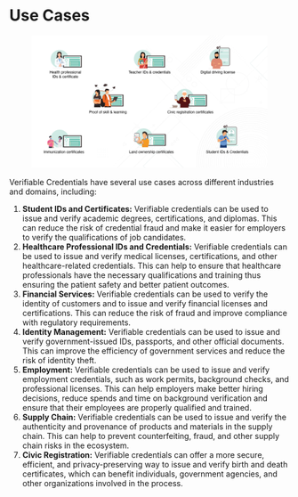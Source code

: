 # Use Cases

<figure><img src="../../../.gitbook/assets/Artboard 8 (1).png" alt=""><figcaption></figcaption></figure>

Verifiable Credentials have several use cases across different industries and domains, including:

1. **Student IDs and Certificates:** Verifiable credentials can be used to issue and verify academic degrees, certifications, and diplomas. This can reduce the risk of credential fraud and make it easier for employers to verify the qualifications of job candidates.
2. **Healthcare Professional IDs and Credentials:** Verifiable credentials can be used to issue and verify medical licenses, certifications, and other healthcare-related credentials. This can help to ensure that healthcare professionals have the necessary qualifications and training thus ensuring the patient safety and better patient outcomes.
3. **Financial Services:** Verifiable credentials can be used to verify the identity of customers and to issue and verify financial licenses and certifications. This can reduce the risk of fraud and improve compliance with regulatory requirements.
4. **Identity Management:** Verifiable credentials can be used to issue and verify government-issued IDs, passports, and other official documents. This can improve the efficiency of government services and reduce the risk of identity theft.
5. **Employment:** Verifiable credentials can be used to issue and verify employment credentials, such as work permits, background checks, and professional licenses. This can help employers make better hiring decisions, reduce spends and time on background verification and ensure that their employees are properly qualified and trained.
6. **Supply Chain:** Verifiable credentials can be used to issue and verify the authenticity and provenance of products and materials in the supply chain. This can help to prevent counterfeiting, fraud, and other supply chain risks in the ecosystem.
7. **Civic Registration:** Verifiable credentials can offer a more secure, efficient, and privacy-preserving way to issue and verify birth and death certificates, which can benefit individuals, government agencies, and other organizations involved in the process.
